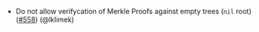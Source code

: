 - Do not allow verifycation of Merkle Proofs against empty trees (`nil` root)
  ([\#558](https://github.com/informalsystems/unclog/issues/558)) (@lklimek)
